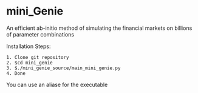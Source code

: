 # mini_Genie
An efficient ab-initio method of simulating the financial markets on billions of parameter combinations

Installation Steps:

	1. Clone git repository
	2. $cd mini_genie
	3. $./mini_genie_source/main_mini_genie.py
	4. Done

You can use an aliase for the executable 